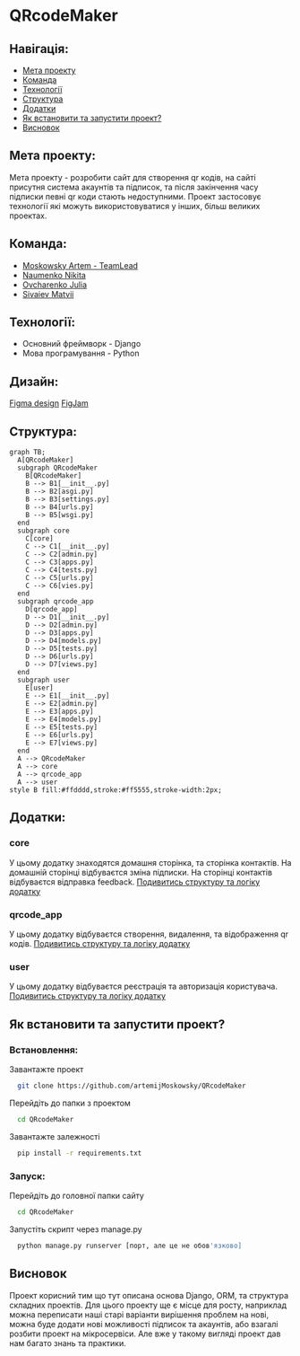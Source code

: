 # QRcodeMaker
## Навігація:
- [Мета проекту](#мета-проекту)
- [Команда](#команда)
- [Технології](#технології)
- [Структура](#структура)
- [Додатки](#додатки)
- [Як встановити та запустити проект?](#як-встановити-та-запустити-проект?)
- [Висновок](#висновок)
## Мета проекту:
Мета проекту - розробити сайт для створення qr кодів, на сайті присутня система акаунтів та підписок, та після закінчення часу підписки певні qr коди стають недоступними. Проект застосовує технології які можуть використовуватися у інших, більш великих проектах.
## Команда:
- [Moskowsky Artem - TeamLead](https://github.com/artemijMoskowsky)
- [Naumenko Nikita](https://github.com/Naumenko0Nikita)
- [Ovcharenko Julia](https://github.com/JuliaOvcharenko)
- [Sivaiev Matvii](https://github.com/MatviiSivaiev2009)

## Технології:
- Основний фреймворк - Django
- Мова програмування - Python

## Дизайн:
[Figma design](https://www.figma.com/design/THXxokVBx5AabxUlqFFraT/Django_practice?node-id=0-1&p=f&t=w1Ao5QVqjaxjg4ok-0)
[FigJam](https://www.figma.com/board/44X5cJmHaPuCq5iWyWdi6a/QRcodeMaker?node-id=0-1&p=f&t=vLgKSBsDpEbf0fH3-0)
## Структура:
```mermaid
graph TB;
  A[QRcodeMaker]
  subgraph QRcodeMaker
    B[QRcodeMaker]
    B --> B1[__init__.py]
    B --> B2[asgi.py]
    B --> B3[settings.py]
    B --> B4[urls.py]
    B --> B5[wsgi.py]
  end
  subgraph core
    C[core]
    C --> C1[__init__.py]
    C --> C2[admin.py]
    C --> C3[apps.py]
    C --> C4[tests.py]
    C --> C5[urls.py]
    C --> C6[vies.py]
  end
  subgraph qrcode_app
    D[qrcode_app]
    D --> D1[__init__.py]
    D --> D2[admin.py]
    D --> D3[apps.py]
    D --> D4[models.py]
    D --> D5[tests.py]
    D --> D6[urls.py]
    D --> D7[views.py]
  end
  subgraph user
    E[user]
    E --> E1[__init__.py]
    E --> E2[admin.py]
    E --> E3[apps.py]
    E --> E4[models.py]
    E --> E5[tests.py]
    E --> E6[urls.py]
    E --> E7[views.py]
  end
  A --> QRcodeMaker
  A --> core
  A --> qrcode_app
  A --> user
style B fill:#ffdddd,stroke:#ff5555,stroke-width:2px;
```

## Додатки:
### core
У цьому додатку знаходятся домашня сторінка, та сторінка контактів. На домашній сторінці відбуваєтся зміна підписки. На сторінці контактів відбуваєтся відправка feedback.
[Подивитись структуру та логіку додатку](QRcodeMaker/core/views.py)
### qrcode_app
У цьому додатку відбуваєтся створення, видалення, та відображення qr кодів.
[Подивитись структуру та логіку додатку](QRcodeMaker/qrcode_app/views.py)
### user
У цьому додатку відбуваєтся реєстрація та авторизація користувача.
[Подивитись структуру та логіку додатку](QRcodeMaker/user/views.py)

## Як встановити та запустити проект?
### Встановлення:
Завантажте проект
```bash
  git clone https://github.com/artemijMoskowsky/QRcodeMaker
```
Перейдіть до папки з проектом
```bash
  cd QRcodeMaker
```
Завантажте залежності
```bash
  pip install -r requirements.txt
```

### Запуск:
Перейдіть до головної папки сайту
```bash
  cd QRcodeMaker
```
Запустіть скрипт через manage.py
```bash
  python manage.py runserver [порт, але це не обов'язково]
```

## Висновок
Проект корисний тим що тут описана основа Django, ORM, та структура складних проектів. Для цього проекту ще є місце для росту, наприклад можна переписати наші старі варіанти вирішення проблем на нові, можна буде додати нові можливості підписок та акаунтів, або взагалі розбити проект на мікросервіси. Але вже у такому вигляді проект дав нам багато знань та практики.